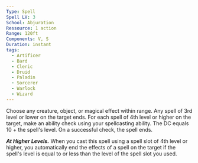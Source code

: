 ```yaml
---
Type: Spell
Spell LV: 3
School: Abjuration
Ressource: 1 action
Range: 120ft
Components: V, S
Duration: instant
tags:
  - Artificer
  - Bard
  - Cleric
  - Druid
  - Paladin
  - Sorcerer
  - Warlock
  - Wizard
---
```

Choose any creature, object, or magical effect within range. Any spell of 3rd level or lower on the target ends. For each spell of 4th level or higher on the target, make an ability check using your spellcasting ability. The DC equals 10 + the spell's level. On a successful check, the spell ends.

**_At Higher Levels._** When you cast this spell using a spell slot of 4th level or higher, you automatically end the effects of a spell on the target if the spell's level is equal to or less than the level of the spell slot you used.